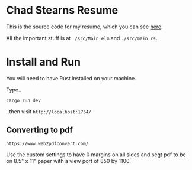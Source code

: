# Chad Stearns Resume

This is the source code for my resume, which you can see [here](http://chad-stearns-resume.surge.sh/).

All the important stuff is at `./src/Main.elm` and `./src/main.rs`.

# Install and Run

You will need to have Rust installed on your machine.

Type..

```
cargo run dev
```

..then visit `http://localhost:1754/`

## Converting to pdf

```
https://www.web2pdfconvert.com/
```

Use the custom settings to have 0 margins on all sides and segt pdf to be on 8.5" x 11" paper with a view port of 850 by 1100.
